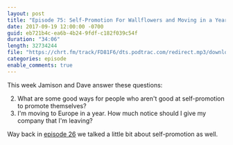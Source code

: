 ```yaml
---
layout: post
title: "Episode 75: Self-Promotion For Wallflowers and Moving in a Year"
date: 2017-09-19 12:00:00 -0700
guid: eb721b4c-ea6b-4b24-9fdf-c182f039c54f
duration: "34:06"
length: 32734244
file: "https://chrt.fm/track/FD81F6/dts.podtrac.com/redirect.mp3/download.softskills.audio/sse-075.mp3"
categories: episode
enable_comments: true
---
```


This week Jamison and Dave answer these questions:

2. What are some good ways for people who aren't good at self-promotion to promote themselves?
2. I'm moving to Europe in a year. How much notice should I give my company that I'm leaving?

Way back in [episode 26](https://softskills.audio/2016/09/12/episode-26-communicate-your-efforts-and-i-told-you-so/) we talked a little bit about self-promotion as well.
